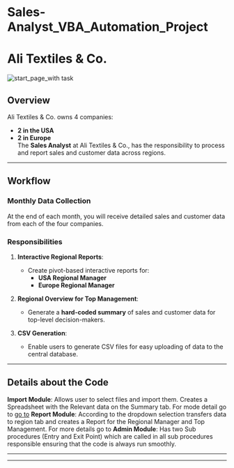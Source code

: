 # Sales-Analyst_VBA_Automation_Project

#  Ali Textiles & Co.

![start_page_with task](https://github.com/user-attachments/assets/318b2bf5-e8e6-4fd7-a250-47a39737e788)

## Overview
Ali Textiles & Co. owns 4 companies:  
- **2 in the USA**  
- **2 in Europe**  
The **Sales Analyst** at Ali Textiles & Co., has the responsibility to process and report sales and customer data across regions.
---
## Workflow
### Monthly Data Collection
At the end of each month, you will receive detailed sales and customer data from each of the four companies.

### Responsibilities
1. **Interactive Regional Reports**:
   - Create pivot-based interactive reports for:
     - **USA Regional Manager**
     - **Europe Regional Manager**

2. **Regional Overview for Top Management**:
   - Generate a **hard-coded summary** of sales and customer data for top-level decision-makers.

3. **CSV Generation**:
   - Enable users to generate CSV files for easy uploading of data to the central database.

---

## Details about the Code
**Import Module**: Allows user to select files and import them. Creates a Spreadsheet with the Relevant data on the Summary tab. For mode detail go to [go to](Import/README.md)
**Report Module**: According to the dropdown selection transfers data to region tab and creates a Report for the Regional Manager and Top Management. For more details go to
**Admin Module**: Has two Sub procedures (Entry and Exit Point) which are called in all sub procedures responsible ensuring that the code is always run smoothly.


---



---

